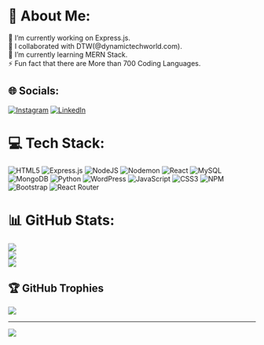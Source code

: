 # 💫 About Me:
🔭 I’m currently working on Express.js.<br>👯 I collaborated with DTW(@dynamictechworld.com).<br>🌱 I’m currently learning MERN Stack.<br>⚡ Fun fact that there are More than 700 Coding Languages.


## 🌐 Socials:
[![Instagram](https://img.shields.io/badge/Instagram-%23E4405F.svg?logo=Instagram&logoColor=white)](https://instagram.com/https://www.instagram.com/ezstacksavvy?igsh=ODRxeHFodWtreXNt) [![LinkedIn](https://img.shields.io/badge/LinkedIn-%230077B5.svg?logo=linkedin&logoColor=white)](https://linkedin.com/in/https://github.com/ezStacksavvy) 

# 💻 Tech Stack:
![HTML5](https://img.shields.io/badge/html5-%23E34F26.svg?style=for-the-badge&logo=html5&logoColor=white) ![Express.js](https://img.shields.io/badge/express.js-%23404d59.svg?style=for-the-badge&logo=express&logoColor=%2361DAFB) ![NodeJS](https://img.shields.io/badge/node.js-6DA55F?style=for-the-badge&logo=node.js&logoColor=white) ![Nodemon](https://img.shields.io/badge/NODEMON-%23323330.svg?style=for-the-badge&logo=nodemon&logoColor=%BBDEAD) ![React](https://img.shields.io/badge/react-%2320232a.svg?style=for-the-badge&logo=react&logoColor=%2361DAFB) ![MySQL](https://img.shields.io/badge/mysql-4479A1.svg?style=for-the-badge&logo=mysql&logoColor=white) ![MongoDB](https://img.shields.io/badge/MongoDB-%234ea94b.svg?style=for-the-badge&logo=mongodb&logoColor=white) ![Python](https://img.shields.io/badge/python-3670A0?style=for-the-badge&logo=python&logoColor=ffdd54) ![WordPress](https://img.shields.io/badge/WordPress-%23117AC9.svg?style=for-the-badge&logo=WordPress&logoColor=white) ![JavaScript](https://img.shields.io/badge/javascript-%23323330.svg?style=for-the-badge&logo=javascript&logoColor=%23F7DF1E) ![CSS3](https://img.shields.io/badge/css3-%231572B6.svg?style=for-the-badge&logo=css3&logoColor=white) ![NPM](https://img.shields.io/badge/NPM-%23CB3837.svg?style=for-the-badge&logo=npm&logoColor=white) ![Bootstrap](https://img.shields.io/badge/bootstrap-%238511FA.svg?style=for-the-badge&logo=bootstrap&logoColor=white) ![React Router](https://img.shields.io/badge/React_Router-CA4245?style=for-the-badge&logo=react-router&logoColor=white)
# 📊 GitHub Stats:
![](https://github-readme-stats.vercel.app/api?username=ezStacksavvy&theme=dark&hide_border=false&include_all_commits=false&count_private=false)<br/>
![](https://github-readme-streak-stats.herokuapp.com/?user=ezStacksavvy&theme=dark&hide_border=false)<br/>
![](https://github-readme-stats.vercel.app/api/top-langs/?username=ezStacksavvy&theme=dark&hide_border=false&include_all_commits=false&count_private=false&layout=compact)

## 🏆 GitHub Trophies
![](https://github-profile-trophy.vercel.app/?username=ezStacksavvy&theme=radical&no-frame=false&no-bg=true&margin-w=4)

---
[![](https://visitcount.itsvg.in/api?id=ezStacksavvy&icon=0&color=0)](https://visitcount.itsvg.in)

<!-- Proudly created with GPRM ( https://gprm.itsvg.in ) -->
